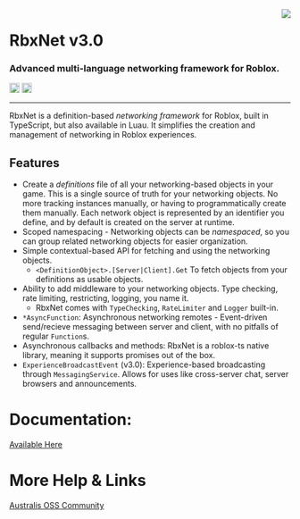 <img src="logo.png" align="right"/>

<h1>RbxNet v3.0</h1>
<h3>Advanced multi-language networking framework for Roblox.</h3>

<a href="https://www.npmjs.com/package/@rbxts/net"><img src="https://badge.fury.io/js/@rbxts%2Fnet.svg" alt="npm version" height="18"></a>
<a href="https://wally.run/package/vorlias/net"><img src="https://img.shields.io/badge/wally%20package-2.1.4-red" height="18"/></a>

---

RbxNet is a definition-based _networking framework_ for Roblox, built in TypeScript, but also available in Luau. It simplifies the creation and management of networking in Roblox experiences.

## Features
- Create a _definitions_ file of all your networking-based objects in your game. This is a single source of truth for your networking objects. No more tracking instances manually, or having to programmatically create them manually. Each network object is represented by an identifier you define, and by default is created on the server at runtime.
- Scoped namespacing - Networking objects can be _namespaced_, so you can group related networking objects for easier organization.
- Simple contextual-based API for fetching and using the networking objects.
    - `<DefinitionObject>.[Server|Client].Get` To fetch objects from your definitions as usable objects.
- Ability to add middleware to your networking objects. Type checking, rate limiting, restricting, logging, you name it.
    - RbxNet comes with `TypeChecking`, `RateLimiter` and `Logger` built-in.
- `*AsyncFunction`: Asynchronous networking remotes - Event-driven send/recieve messaging between server and client, with no pitfalls of regular `Function`s.
- Asynchronous callbacks and methods: RbxNet is a roblox-ts native library, meaning it supports promises out of the box.
- `ExperienceBroadcastEvent` (v3.0): Experience-based broadcasting through `MessagingService`. Allows for uses like cross-server chat, server browsers and announcements.

# Documentation:

[Available Here](https://rbxnet.australis.dev/)

# More Help & Links

[Australis OSS Community](https://discord.gg/SvUcvTRjPZ)
